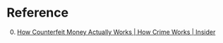 # Reference

0. [How Counterfeit Money Actually Works | How Crime Works | Insider](https://www.youtube.com/watch?v=FGAVpJfG1yQ)

